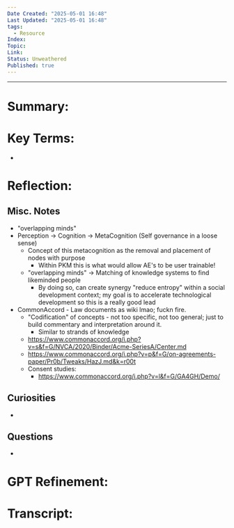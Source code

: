 ```yaml
---
Date Created: "2025-05-01 16:48"
Last Updated: "2025-05-01 16:48"
tags:
  - Resource
Index: 
Topic: 
Link: 
Status: Unweathered
Published: true
---
```

---
# Summary:


# Key Terms:
* 

# Reflection:

## Misc. Notes
- "overlapping minds"
- Perception -> Cognition -> MetaCognition (Self governance in a loose sense)
	- Concept of this metacognition as the removal and placement of nodes with purpose
		- Within PKM this is what would allow AE's to be user trainable!
	- "overlapping minds" -> Matching of knowledge systems to find likeminded people
		- By doing so, can create synergy "reduce entropy" within a social development context; my goal is to accelerate technological development so this is a really good lead
- CommonAccord - Law documents as wiki lmao; fuckn fire.
	- "Codification" of concepts - not too specific, not too general; just to build commentary and interpretation around it.
		- Similar to strands of knowledge
	- https://www.commonaccord.org/i.php?v=s&f=G/NVCA/2020/Binder/Acme-SeriesA/Center.md
	- https://www.commonaccord.org/i.php?v=p&f=G/on-agreements-paper/Pr0b/Tweaks/HazJ.md&k=r00t
	- Consent studies:
		- https://www.commonaccord.org/i.php?v=l&f=G/GA4GH/Demo/
## Curiosities
- 
## Questions
- 

# GPT Refinement: 

# Transcript:
